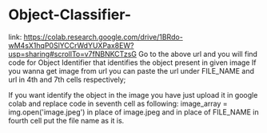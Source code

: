 # Object-Classifier-
link: https://colab.research.google.com/drive/1BRdo-wM4sX1hqP0SlYCCrWdYUXPax8EW?usp=sharing#scrollTo=v7fNBNKCTzsG
Go to the above url and you will find code for Object Identifier that identifies the object present in given image
If you wanna get image from url you can paste the url under FILE_NAME and url in 4th and 7th cells respectively;

If you want identify the object in the image you have just upload it in google colab and replace code in seventh cell as following:
image_array = img.open('image.jpeg')
in place of image.jpeg and in place of FILE_NAME in fourth cell put the file name as it is.
